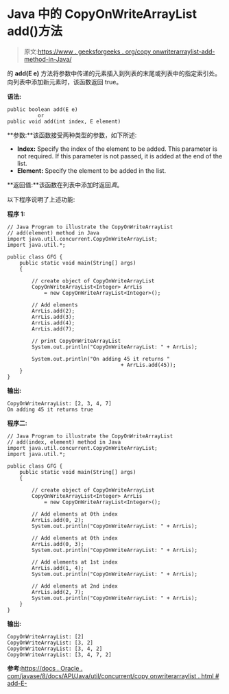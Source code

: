 # Java 中的 CopyOnWriteArrayList add()方法

> 原文:[https://www . geeksforgeeks . org/copy onwriterarraylist-add-method-in-Java/](https://www.geeksforgeeks.org/copyonwritearraylist-add-method-in-java/)

的 **add(E e)** 方法将参数中传递的元素插入到列表的末尾或列表中的指定索引处。向列表中添加新元素时，该函数返回 true。

**语法:**

```
public boolean add(E e)
          or
public void add(int index, E element)

```

**参数:**该函数接受两种类型的参数，如下所述:

*   **Index:** Specify the index of the element to be added. This parameter is not required. If this parameter is not passed, it is added at the end of the list.
*   **Element:** Specify the element to be added in the list.

**返回值:**该函数在列表中添加时返回*真*。

以下程序说明了上述功能:

**程序 1:**

```
// Java Program to illustrate the CopyOnWriteArrayList
// add(element) method in Java
import java.util.concurrent.CopyOnWriteArrayList;
import java.util.*;

public class GFG {
    public static void main(String[] args)
    {

        // create object of CopyOnWriteArrayList
        CopyOnWriteArrayList<Integer> ArrLis
            = new CopyOnWriteArrayList<Integer>();

        // Add elements
        ArrLis.add(2);
        ArrLis.add(3);
        ArrLis.add(4);
        ArrLis.add(7);

        // print CopyOnWriteArrayList
        System.out.println("CopyOnWriteArrayList: " + ArrLis);

        System.out.println("On adding 45 it returns " 
                                     + ArrLis.add(45));
    }
}
```

**输出:**

```
CopyOnWriteArrayList: [2, 3, 4, 7]
On adding 45 it returns true

```

**程序二:**

```
// Java Program to illustrate the CopyOnWriteArrayList
// add(index, element) method in Java
import java.util.concurrent.CopyOnWriteArrayList;
import java.util.*;

public class GFG {
    public static void main(String[] args)
    {

        // create object of CopyOnWriteArrayList
        CopyOnWriteArrayList<Integer> ArrLis
            = new CopyOnWriteArrayList<Integer>();

        // Add elements at 0th index
        ArrLis.add(0, 2);
        System.out.println("CopyOnWriteArrayList: " + ArrLis);

        // Add elements at 0th index
        ArrLis.add(0, 3);
        System.out.println("CopyOnWriteArrayList: " + ArrLis);

        // Add elements at 1st index
        ArrLis.add(1, 4);
        System.out.println("CopyOnWriteArrayList: " + ArrLis);

        // Add elements at 2nd index
        ArrLis.add(2, 7);
        System.out.println("CopyOnWriteArrayList: " + ArrLis);
    }
}
```

**输出:**

```
CopyOnWriteArrayList: [2]
CopyOnWriteArrayList: [3, 2]
CopyOnWriteArrayList: [3, 4, 2]
CopyOnWriteArrayList: [3, 4, 7, 2]

```

**参考:**[https://docs . Oracle . com/javase/8/docs/API/Java/util/concurrent/copy onwriterarraylist . html # add-E-](https://docs.oracle.com/javase/8/docs/api/java/util/concurrent/CopyOnWriteArrayList.html#add-E-)